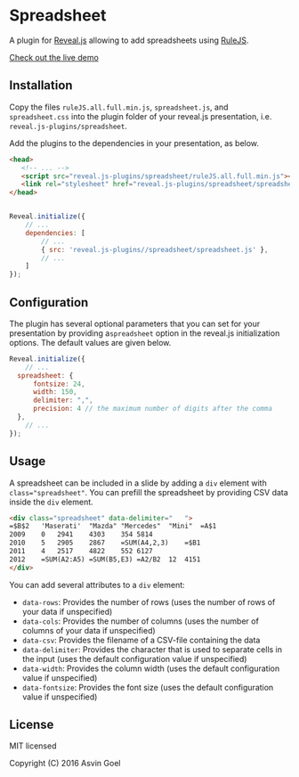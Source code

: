 # Spreadsheet

A plugin for [Reveal.js](https://github.com/hakimel/reveal.js) allowing to add spreadsheets using [RuleJS](https://github.com/handsontable/RuleJS). 

[Check out the live demo](https://rajgoel.github.io/reveal.js-demos/spreadsheet-demo.html)

## Installation

Copy the files ```ruleJS.all.full.min.js```, ```spreadsheet.js```, and ```spreadsheet.css``` into the plugin folder of your reveal.js presentation, i.e. ```reveal.js-plugins/spreadsheet```.

Add the plugins to the dependencies in your presentation, as below. 

```html
<head>
   <!-- ... -->
   <script src="reveal.js-plugins/spreadsheet/ruleJS.all.full.min.js"></script>
   <link rel="stylesheet" href="reveal.js-plugins/spreadsheet/spreadsheet.css">
</head>

```

```javascript

Reveal.initialize({
	// ...
	dependencies: [
		// ... 
		{ src: 'reveal.js-plugins//spreadsheet/spreadsheet.js' },
		// ... 
	]
});
```

## Configuration

The plugin has several optional parameters that you can set for your presentation by providing a```spreadsheet``` option in the reveal.js initialization options. The default values are given below.


```javascript
Reveal.initialize({
	// ...
  spreadsheet: {
	  fontsize: 24,
	  width: 150,
	  delimiter: ",",
	  precision: 4 // the maximum number of digits after the comma
  },
	// ...
});
```
## Usage

A spreadsheet can be included in a slide by adding a ```div``` element with ```class="spreadsheet"```. You can prefill the spreadsheet by providing CSV data inside the ```div``` element.

```html
<div class="spreadsheet" data-delimiter="	">
=$B$2	'Maserati'	"Mazda"	"Mercedes"	"Mini"	=A$1
2009	0	2941	4303	354	5814
2010	5	2905	2867	=SUM(A4,2,3)	=$B1
2011	4	2517	4822	552	6127
2012	=SUM(A2:A5)	=SUM(B5,E3)	=A2/B2	12	4151
</div>
```
You can add several attributes to a ```div``` element:
- ```data-rows```: Provides the number of rows (uses the number of rows of your data if unspecified) 
- ```data-cols```: Provides the number of columns (uses the number of columns of your data if unspecified) 
- ```data-csv```: Provides the filename of a CSV-file containing the data
- ```data-delimiter```: Provides the character that is used to separate cells in the input (uses the default configuration value if unspecified) 
- ```data-width```: Provides the column width (uses the default configuration value if unspecified) 
- ```data-fontsize```: Provides the font size (uses the default configuration value if unspecified) 

## License

MIT licensed

Copyright (C) 2016 Asvin Goel
